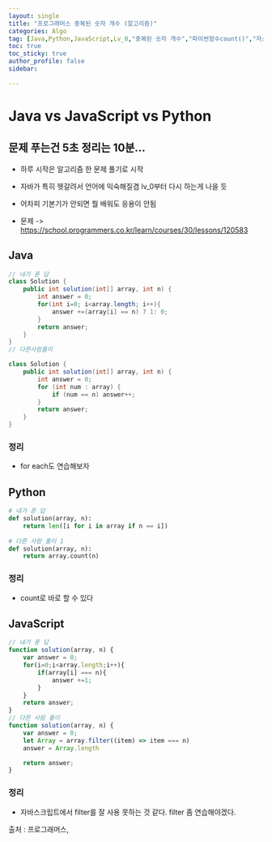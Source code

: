 ```yaml
---
layout: single
title: "프로그래머스 중복된 숫자 개수 (알고리즘)"
categories: Algo
tag: [Java,Python,JavaScript,Lv_0,"중복된 숫자 개수","파이썬함수count()","자스함수filter"]
toc: true
toc_sticky: true
author_profile: false
sidebar:

---
```

# Java vs JavaScript vs Python
## 문제 푸는건 5초 정리는 10분...

- 하루 시작은 알고리즘 한 문제 풀기로 시작
- 자바가 특히 헷갈려서 언어에 익숙해질겸 lv_0부터 다시 하는게 나을 듯
- 어차피 기본기가 안되면 뭘 배워도 응용이 안됨

- 문제 -> https://school.programmers.co.kr/learn/courses/30/lessons/120583

## Java

```java
// 내가 푼 답
class Solution {
    public int solution(int[] array, int n) {
        int answer = 0;
        for(int i=0; i<array.length; i++){
            answer +=(array[i] == n) ? 1: 0;
        }
        return answer;
    }
}
// 다른사람풀이 

class Solution {
    public int solution(int[] array, int n) {
        int answer = 0;
        for (int num : array) {
            if (num == n) answer++;
        }
        return answer;
    }
}
```
### 정리
- for each도 연습해보자


## Python
```python
# 내가 푼 답
def solution(array, n):
    return len([i for i in array if n == i])
    
# 다른 사람 풀이 1
def solution(array, n):
    return array.count(n)

```
### 정리
- count로 바로 할 수 있다



## JavaScript

```javascript
// 내가 푼 답
function solution(array, n) {
    var answer = 0;
    for(i=0;i<array.length;i++){
        if(array[i] === n){
            answer +=1;
        }
    }
    return answer;
}
// 다른 사람 풀이
function solution(array, n) {
    var answer = 0;
    let Array = array.filter((item) => item === n)
    answer = Array.length

    return answer;
}
```
### 정리
- 자바스크립트에서 filter를 잘 사용 못하는 것 같다.
  filter 좀 연습해야겠다.


출처 : 프로그래머스,